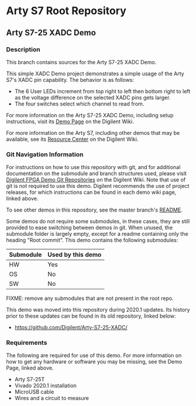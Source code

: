 # Arty S7 Root Repository

## Arty S7-25 XADC Demo

### Description

This branch contains sources for the Arty S7-25 XADC Demo.

This simple XADC Demo project demonstrates a simple usage of the Arty S7's XADC pin capability. The behavior is as follows:
  * The 6 User LEDs increment from top right to left then bottom right to left as the voltage difference on the selected XADC pins gets larger.
  * The four switches select which channel to read from.

For more information on the Arty S7-25 XADC Demo, including setup instructions, visit its [Demo Page](https://reference.digilentinc.com/reference/programmable-logic/arty-s7/demos/xadc) on the Digilent Wiki.

For more information on the Arty S7, including other demos that may be available, see its [Resource Center](https://reference.digilentinc.com/reference/programmable-logic/arty-s7/start) on the Digilent Wiki.

### Git Navigation Information

For instructions on how to use this repository with git, and for additional documentation on the submodule and branch structures used, please visit [Digilent FPGA Demo Git Repositories](https://reference.digilentinc.com/reference/programmable-logic/documents/git) on the Digilent Wiki. Note that use of git is not required to use this demo. Digilent recommends the use of project releases, for which instructions can be found in each demo wiki page, linked above.

To see other demos in this repository, see the master branch's [README](https://github.com/Digilent/Arty-S7).

Some demos do not require some submodules, in these cases, they are still provided to ease switching between demos in git. When unused, the submodule folder is largely empty, except for a readme containing only the heading "Root commit". This demo contains the following submodules:

| Submodule | Used by this demo |
|-----------|-------------------|
| HW        | Yes        |
| OS        | No         |
| SW        | No         |

FIXME: remove any submodules that are not present in the root repo.

This demo was moved into this repository during 2020.1 updates. Its history prior to these updates can be found in its old repository, linked below:
* https://github.com/Digilent/Arty-S7-25-XADC/

### Requirements

The following are required for use of this demo. For more information on how to get any hardware or software you may be missing, see the Demo Page, linked above.

* Arty S7-25T
* Vivado 2020.1 installation
* MicroUSB cable
* Wires and a circuit to measure